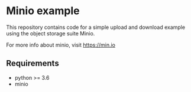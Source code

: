 # Minio example

This repository contains code for a simple upload and download example using the object storage suite Minio.

For more info about minio, visit https://min.io

## Requirements

- python >= 3.6
- minio
